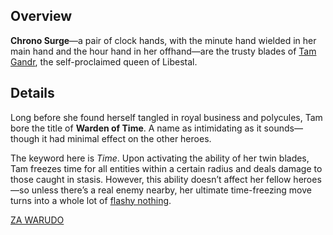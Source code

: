 <!-- title: Chrono Surge -->
<!-- quote: Revelation! *\*cricket noises\** -->
<!-- chapters: -1 -->
<!-- images: (Tam's first time wielding Chrono Surge), (Chrono Surge viewed from the inventory), (Chrono Surge's ability activated) -->
<!-- model: true -->

## Overview

**Chrono Surge**—a pair of clock hands, with the minute hand wielded in her main hand and the hour hand in her offhand—are the trusty blades of [Tam Gandr](#entry:kronii-entry), the self-proclaimed queen of Libestal.

## Details

Long before she found herself tangled in royal business and polycules, Tam bore the title of **Warden of Time**. A name as intimidating as it sounds—though it had minimal effect on the other heroes.

The keyword here is _Time_. Upon activating the ability of her twin blades, Tam freezes time for all entities within a certain radius and deals damage to those caught in stasis. However, this ability doesn’t affect her fellow heroes—so unless there’s a real enemy nearby, her ultimate time-freezing move turns into a whole lot of [flashy nothing](https://www.youtube.com/live/fIGfh8GmKY8?si=a7sNjb8ZFNpUudXp&t=7695).

[ZA WARUDO](#embed:https://www.youtube.com/live/zgioohaY0m4?si=wjs7xiiQwD3m2sdP&t=8108)
